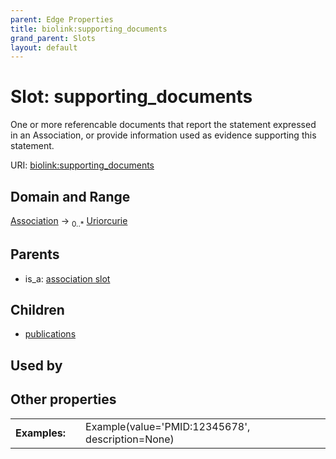 ```yaml
---
parent: Edge Properties
title: biolink:supporting_documents
grand_parent: Slots
layout: default
---
```


# Slot: supporting_documents


One or more referencable documents that report the statement expressed in an Association, or provide  information used as evidence supporting this statement.

URI: [biolink:supporting_documents](https://w3id.org/biolink/vocab/supporting_documents)

## Domain and Range

[Association](Association.md) ->  <sub>0..\*</sub> [Uriorcurie](types/Uriorcurie.md)

## Parents

 *  is_a: [association slot](association_slot.md)

## Children

 *  [publications](publications.md)

## Used by


## Other properties

|  |  |  |
| --- | --- | --- |
| **Examples:** | | Example(value='PMID:12345678', description=None) |

